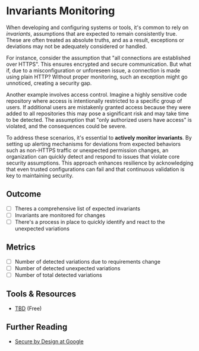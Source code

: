 # Invariants Monitoring

When developing and configuring systems or tools, it's common to rely on *invariants*, assumptions that are expected to remain consistently true. These are often treated as absolute truths, and as a result, exceptions or deviations may not be adequately considered or handled.

For instance, consider the assumption that "all connections are established over HTTPS". This ensures encrypted and secure communication. But what if, due to a misconfiguration or unforeseen issue, a connection is made using plain HTTP? Without proper monitoring, such an exception might go unnoticed, creating a security gap.

Another example involves access control. Imagine a highly sensitive code repository where access is intentionally restricted to a specific group of users. If additional users are mistakenly granted access because they were added to all repositories this may pose a significant risk and may take time to be detected. The assumption that "only authorized users have access" is violated, and the consequences could be severe.

To address these scenarios, it's essential to **actively monitor invariants**. By setting up alerting mechanisms for deviations from expected behaviors such as non-HTTPS traffic or unexpected permission changes, an organization can quickly detect and respond to issues that violate core security assumptions. This approach enhances resilience by acknowledging that even trusted configurations can fail and that continuous validation is key to maintaining security.

## Outcome

- [ ] Theres a comprehensive list of expected invariants
- [ ] Invariants are monitored for changes
- [ ] There's a process in place to quickly identify and react to the unexpected variations

## Metrics

- [ ] Number of detected variations due to requirements change
- [ ] Number of detected unexpected variations
- [ ] Number of total detected variations

## Tools & Resources

- [TBD](http://example.com) (Free)

## Further Reading

- [Secure by Design at Google](https://research.google/pubs/secure-by-design-at-google/)
